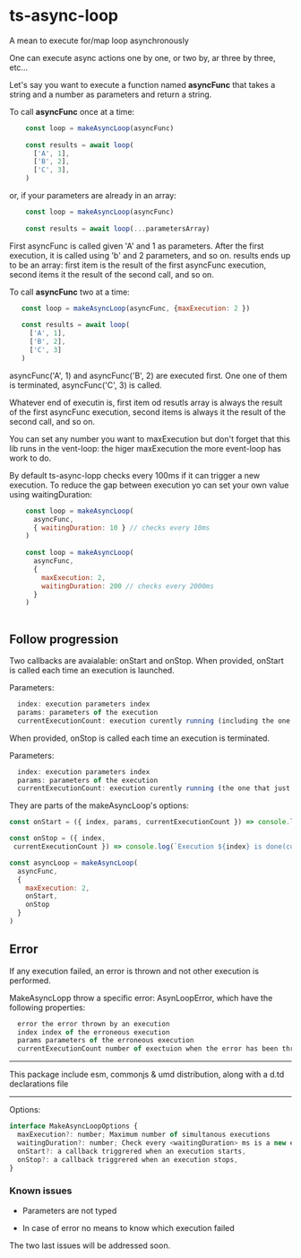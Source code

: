 # ts-async-loop

A mean to execute for/map loop asynchronously

One can execute async actions one by one, or two by, ar three by three, etc...

Let's say you want to execute a function named **asyncFunc** that takes a string and a number as parameters and return a string.

To call **asyncFunc** once at a time:

```javascript
    const loop = makeAsyncLoop(asyncFunc)
    
    const results = await loop(
      ['A', 1],
      ['B', 2],
      ['C', 3],
    )
```

or, if your parameters are already in an array:

```javascript
    const loop = makeAsyncLoop(asyncFunc)
    
    const results = await loop(...parametersArray)
```

First asyncFunc is called given 'A' and 1 as parameters. After the first execution, it is called using 'b' and 2 parameters, and so on.
results ends up to be an array: first item is the result of the first asyncFunc execution, second items it the result of the second call, and so on.

To call **asyncFunc** two at a time:

 ```javascript
    const loop = makeAsyncLoop(asyncFunc, {maxExecution: 2 })
    
    const results = await loop(
      ['A', 1],
      ['B', 2],
      ['C', 3]
    )
```

asyncFunc('A', 1) and asyncFunc('B', 2) are executed first. One one of them is terminated, asyncFunc('C', 3) is called.

Whatever end of executin is, first item od resutls array is always the result of the first asyncFunc execution, second items is always it the result of the second call, and so on.

You can set any number you want to maxExecution but don't forget that this lib runs in the vent-loop: the higer maxExecution the more event-loop has work to do.

By default ts-async-lopp checks every 100ms if it can trigger a new execution. To reduce the gap between execution yo can set your own value using waitingDuration:

```javascript
    const loop = makeAsyncLoop(
      asyncFunc, 
      { waitingDuration: 10 } // checks every 10ms
    ) 
    
    const loop = makeAsyncLoop(
      asyncFunc, 
      {
        maxExecution: 2, 
        waitingDuration: 200 // checks every 2000ms
      }
    ) 
    
```

## Follow progression

Two callbacks are avaialable: onStart and onStop.
When provided, onStart is called each time an execution is launched.

Parameters:

```javascript
  index: execution parameters index
  params: parameters of the execution
  currentExecutionCount: execution curently running (including the one for which onStart is calling)
```

When provided, onStop is called each time an execution is terminated.

Parameters:

```javascript
  index: execution parameters index
  params: parameters of the execution
  currentExecutionCount: execution curently running (the one that just stop in not included)
```

They are parts of the makeAsyncLoop's options:

```javascript
const onStart = ({ index, params, currentExecutionCount }) => console.log(`Start execution ${index}, with params ${params} (current number of tasks: ${currentExecutionCount}).`)

const onStop = ({ index,
 currentExecutionCount }) => console.log(`Execution ${index} is done(current number of tasks: ${currentExecutionCount}).`)

const asyncLoop = makeAsyncLoop(
  asyncFunc,
  {
    maxExecution: 2,
    onStart,
    onStop
  }
)

```

## Error

If any execution failed, an error is thrown and not other execution is performed.

MakeAsyncLopp throw a specific error: AsynLoopError, which have the following properties:

```javascript
  error the error thrown by an execution
  index index of the erroneous execution
  params parameters of the erroneous execution
  currentExecutionCount number of exectuion when the error has been thrown
```

---
This package include esm, commonjs & umd distribution, along with a d.td declarations file

---
Options:

```javascript
interface MakeAsyncLoopOptions {
  maxExecution?: number; Maximum number of simultanous executions
  waitingDuration?: number; Check every <waitingDuration> ms is a new exectuoin can be launched
  onStart?: a callback triggrered when an execution starts, 
  onStop?: a callback triggrered when an execution stops, 
}
```

### Known issues

- Parameters are not typed

- In case of error no means to know which execution failed

The two last issues will be addressed soon.
